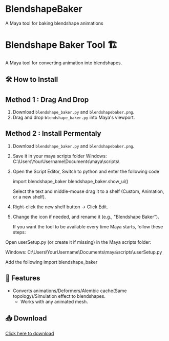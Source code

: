 # BlendshapeBaker
A Maya tool for baking blendshape animations

# Blendshape Baker Tool 🏗️

A Maya tool for converting animation into blendshapes.

## 🛠️ How to Install

## Method 1 : Drag And Drop
1. Download `blendshape_baker.py` and `blendshapebaker.png`.
2. Drag and drop `blendshape_baker.py` into Maya's viewport.

## Method 2 : Install Permentaly
1. Download `blendshape_baker.py` and `blendshapebaker.png`.
2. Save it in your maya scripts folder
   Windows: C:\Users\YourUsername\Documents\maya\scripts\
   
4. Open the Script Editor, Switch to python and enter the following code
   
   import blendshape_baker
   blendshape_baker.show_ui()

   Select the text and middle-mouse drag it to a shelf (Custom, Animation, or a new shelf).

5. Right-click the new shelf button → Click Edit.
6. Change the icon if needed, and rename it (e.g., "Blendshape Baker").

   If you want the tool to be available every time Maya starts, follow these steps:

Open userSetup.py (or create it if missing) in the Maya scripts folder:

Windows: C:\Users\YourUsername\Documents\maya\scripts\userSetup.py

Add the following
import blendshape_baker


## 📌 Features
- Converts animations/Deformers/Alembic cache(Same topology)/Simulation effect  to blendshapes.
  - Works with any animated mesh.

## 📥 Download
[Click here to download](https://github.com/udarasanka0/BlendshapeBaker/archive/refs/heads/main.zip)
